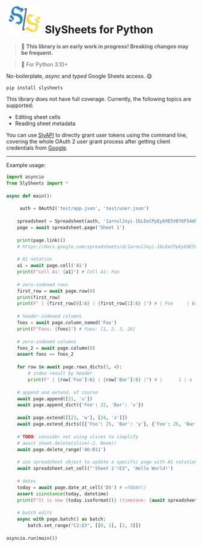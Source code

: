 # ![sly logo](https://raw.githubusercontent.com/dunkyl/SlyMeta/main/sly%20logo%20py.svg) SlySheets for Python

<!-- elevator begin -->

> 🚧 **This library is an early work in progress! Breaking changes may be frequent.**

> 🐍 For Python 3.10+

No-boilerplate, *async* and *typed* Google Sheets access. 😋

```shell
pip install slysheets
```

This library does not have full coverage.
Currently, the following topics are supported:

* Editing sheet cells
* Reading sheet metadata

You can use [SlyAPI](https://github.com/dunkyl/SlyPyAPI) to directly grant user tokens using the command line, covering the whole OAuth 2 user grant process after getting client credentials from [Google](https://console.cloud.google.com/).

<!-- elevator end -->

---

Example usage:

```py
import asyncio
from SlySheets import *

async def main():

     auth = OAuth2('test/app.json', 'test/user.json')

    spreadsheet = Spreadsheet(auth, '1arnulJxyi-I6LEeCPpEy6XE5V87UF54dUAo9F8fM5rw')
    page = await spreadsheet.page('Sheet 1')

    print(page.link())
    # https://docs.google.com/spreadsheets/d/1arnulJxyi-I6LEeCPpEy6XE5V87UF54dUAo9F8fM5rw/edit#gid=0

    # A1 notation
    a1 = await page.cell('A1')
    print(F"Cell A1: {a1}") # Cell A1: Foo

    # zero-indexed rows
    first_row = await page.row(0)
    print(first_row)
    print(F" | {first_row[0]:6} | {first_row[1]:6} |") # | Foo     | Bar     |

    # header-indexed columns
    foos = await page.column_named('Foo')
    print(F"Foos: {foos}") # Foos: [1, 2, 3, 26]

    # zero-indexed columns
    foos_2 = await page.column(0)
    assert foos == foos_2

    for row in await page.rows_dicts(1, 4):
        # index result by header
        print(F" | {row['Foo']:6} | {row['Bar']:6} |") # |      1 | a     | etc...

    # append and extend, of course
    await page.append([21, 'u'])
    await page.append_dict({'Foo': 22, 'Bar': 'v'})

    await page.extend([[23, 'w'], [24, 'x']])
    await page.extend_dicts([{'Foo': 25, 'Bar': 'y'}, {'Foo': 26, 'Bar': 'z'}])

    # TODO: consider not using slices to simplify    
    # await sheet.delete(slice(-2, None))
    await page.delete_range('A6:B11')

    # use spreadsheet object to update a specific page with A1 notation
    await spreadsheet.set_cell("'Sheet 1'!E3", 'Hello World!')

    # dates
    today = await page.date_at_cell('D5') # =TODAY()
    assert isinstance(today, datetime)
    print(F"It is now {today.isoformat()} (timezone: {await spreadsheet.tz()})")

    # batch edits
    async with page.batch() as batch:
        batch.set_range("C2:D3", [[0, 1], [2, 3]])

asyncio.run(main())
```
